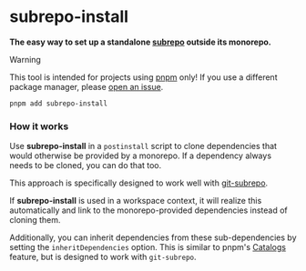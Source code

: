 # subrepo-install

**The easy way to set up a standalone [subrepo](https://github.com/ingydotnet/git-subrepo) outside its monorepo.**

> [!WARNING]
> This tool is intended for projects using [pnpm](https://pnpm.io/) only! If you use a different package manager, please [open an issue](https://github.com/aleclarson/subrepo-install/issues/new).

```
pnpm add subrepo-install
```

### How it works

Use **subrepo-install** in a `postinstall` script to clone dependencies that would otherwise be provided by a monorepo. If a dependency always needs to be cloned, you can do that too.

This approach is specifically designed to work well with [git-subrepo](https://github.com/ingydotnet/git-subrepo).

If **subrepo-install** is used in a workspace context, it will realize this automatically and link to the monorepo-provided dependencies instead of cloning them.

Additionally, you can inherit dependencies from these sub-dependencies by setting the `inheritDependencies` option. This is similar to pnpm's [Catalogs](https://pnpm.io/catalogs) feature, but is designed to work with `git-subrepo`.
